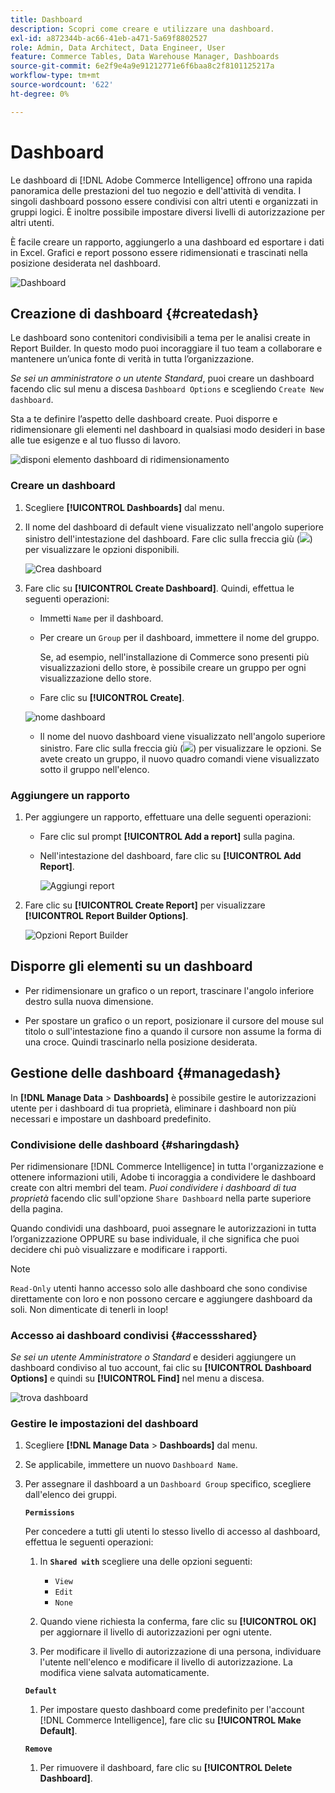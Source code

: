 ```yaml
---
title: Dashboard
description: Scopri come creare e utilizzare una dashboard.
exl-id: a872344b-ac66-41eb-a471-5a69f8802527
role: Admin, Data Architect, Data Engineer, User
feature: Commerce Tables, Data Warehouse Manager, Dashboards
source-git-commit: 6e2f9e4a9e91212771e6f6baa8c2f8101125217a
workflow-type: tm+mt
source-wordcount: '622'
ht-degree: 0%

---
```


# Dashboard

Le dashboard di [!DNL Adobe Commerce Intelligence] offrono una rapida panoramica delle prestazioni del tuo negozio e dell&#39;attività di vendita. I singoli dashboard possono essere condivisi con altri utenti e organizzati in gruppi logici. È inoltre possibile impostare diversi livelli di autorizzazione per altri utenti.

È facile creare un rapporto, aggiungerlo a una dashboard ed esportare i dati in Excel. Grafici e report possono essere ridimensionati e trascinati nella posizione desiderata nel dashboard.

![Dashboard](../../assets/magento-bi-report-builder-revenue-by-products-formula-report-holiday-sales-dashboard.png)

## Creazione di dashboard {#createdash}

Le dashboard sono contenitori condivisibili a tema per le analisi create in Report Builder. In questo modo puoi incoraggiare il tuo team a collaborare e mantenere un’unica fonte di verità in tutta l’organizzazione.

*Se sei un amministratore o un utente Standard*, puoi creare un dashboard facendo clic sul menu a discesa `Dashboard Options` e scegliendo `Create New dashboard`.

Sta a te definire l’aspetto delle dashboard create. Puoi disporre e ridimensionare gli elementi nel dashboard in qualsiasi modo desideri in base alle tue esigenze e al tuo flusso di lavoro.

![disponi elemento dashboard di ridimensionamento](../../assets/arrange_resize_dashboard_element.gif)

### Creare un dashboard

1. Scegliere **[!UICONTROL Dashboards]** dal menu.

1. Il nome del dashboard di default viene visualizzato nell&#39;angolo superiore sinistro dell&#39;intestazione del dashboard. Fare clic sulla freccia giù (![](../../assets/magento-bi-btn-down.png)) per visualizzare le opzioni disponibili.

   ![Crea dashboard](../../assets/magento-bi-dashboard-create.png)

1. Fare clic su **[!UICONTROL Create Dashboard]**. Quindi, effettua le seguenti operazioni:

   * Immetti `Name` per il dashboard.

   * Per creare un `Group` per il dashboard, immettere il nome del gruppo.

     Se, ad esempio, nell&#39;installazione di Commerce sono presenti più visualizzazioni dello store, è possibile creare un gruppo per ogni visualizzazione dello store.

   * Fare clic su **[!UICONTROL Create]**.

   ![nome dashboard](../../assets/magento-bi-dashboard-create-name.png)

   * Il nome del nuovo dashboard viene visualizzato nell&#39;angolo superiore sinistro. Fare clic sulla freccia giù (![](../../assets/magento-bi-btn-down.png)) per visualizzare le opzioni. Se avete creato un gruppo, il nuovo quadro comandi viene visualizzato sotto il gruppo nell&#39;elenco.

### Aggiungere un rapporto

1. Per aggiungere un rapporto, effettuare una delle seguenti operazioni:

   * Fare clic sul prompt **[!UICONTROL Add a report]** sulla pagina.

   * Nell&#39;intestazione del dashboard, fare clic su **[!UICONTROL Add Report]**.

     ![Aggiungi report](../../assets/magento-bi-dashboard-create-add-report.png)

1. Fare clic su **[!UICONTROL Create Report]** per visualizzare **[!UICONTROL Report Builder Options]**.

   ![Opzioni Report Builder](../../assets/magento-bi-report-builder.png)

## Disporre gli elementi su un dashboard

* Per ridimensionare un grafico o un report, trascinare l&#39;angolo inferiore destro sulla nuova dimensione.

* Per spostare un grafico o un report, posizionare il cursore del mouse sul titolo o sull&#39;intestazione fino a quando il cursore non assume la forma di una croce. Quindi trascinarlo nella posizione desiderata.

## Gestione delle dashboard {#managedash}

In **[!DNL Manage Data** > **Dashboards]** è possibile gestire le autorizzazioni utente per i dashboard di tua proprietà, eliminare i dashboard non più necessari e impostare un dashboard predefinito.

### Condivisione delle dashboard {#sharingdash}

Per ridimensionare [!DNL Commerce Intelligence] in tutta l&#39;organizzazione e ottenere informazioni utili, Adobe ti incoraggia a condividere le dashboard create con altri membri del team. *Puoi condividere i dashboard di tua proprietà* facendo clic sull&#39;opzione `Share Dashboard` nella parte superiore della pagina.

Quando condividi una dashboard, puoi assegnare le autorizzazioni in tutta l’organizzazione OPPURE su base individuale, il che significa che puoi decidere chi può visualizzare e modificare i rapporti.

>[!NOTE]
>
>`Read-Only` utenti hanno accesso solo alle dashboard che sono condivise direttamente con loro e non possono cercare e aggiungere dashboard da soli. Non dimenticate di tenerli in loop!

### Accesso ai dashboard condivisi {#accessshared}

*Se sei un utente Amministratore o Standard* e desideri aggiungere un dashboard condiviso al tuo account, fai clic su **[!UICONTROL Dashboard Options]** e quindi su **[!UICONTROL Find]** nel menu a discesa.

![trova dashboard](../../assets/find_dashboard.png)<!--{: width="1000" height="535"}-->

### Gestire le impostazioni del dashboard

1. Scegliere **[!DNL Manage Data** > **Dashboards]** dal menu.

1. Se applicabile, immettere un nuovo `Dashboard Name`.

1. Per assegnare il dashboard a un `Dashboard Group` specifico, scegliere dall&#39;elenco dei gruppi.

   **`Permissions`**

   Per concedere a tutti gli utenti lo stesso livello di accesso al dashboard, effettua le seguenti operazioni:

   1. In **`Shared with`** scegliere una delle opzioni seguenti:

      * `View`
      * `Edit`
      * `None`

   1. Quando viene richiesta la conferma, fare clic su **[!UICONTROL OK]** per aggiornare il livello di autorizzazioni per ogni utente.

   1. Per modificare il livello di autorizzazione di una persona, individuare l&#39;utente nell&#39;elenco e modificare il livello di autorizzazione. La modifica viene salvata automaticamente.

   **`Default`**

   1. Per impostare questo dashboard come predefinito per l&#39;account [!DNL Commerce Intelligence], fare clic su **[!UICONTROL Make Default]**.

   **`Remove`**

   1. Per rimuovere il dashboard, fare clic su **[!UICONTROL Delete Dashboard]**.
